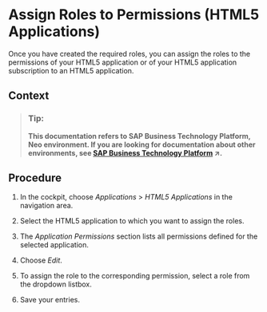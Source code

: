 <!-- loio0bf0cc2c481a400f9285c989d824410b -->

# Assign Roles to Permissions \(HTML5 Applications\)

Once you have created the required roles, you can assign the roles to the permissions of your HTML5 application or of your HTML5 application subscription to an HTML5 application.



## Context

> ### Tip:  
> **This documentation refers to SAP Business Technology Platform, Neo environment. If you are looking for documentation about other environments, see [SAP Business Technology Platform](https://help.sap.com/viewer/65de2977205c403bbc107264b8eccf4b/Cloud/en-US/6a2c1ab5a31b4ed9a2ce17a5329e1dd8.html "SAP Business Technology Platform (SAP BTP) is an integrated offering comprised of four technology portfolios: database and data management, application development and integration, analytics, and intelligent technologies. The platform offers users the ability to turn data into business value, compose end-to-end business processes, and build and extend SAP applications quickly.") :arrow_upper_right:.**



<a name="loio0bf0cc2c481a400f9285c989d824410b__steps_lvc_k5f_54"/>

## Procedure

1.  In the cockpit, choose *Applications* \> *HTML5 Applications* in the navigation area.

2.  Select the HTML5 application to which you want to assign the roles.

3.  The *Application Permissions* section lists all permissions defined for the selected application.

4.  Choose *Edit*.

5.  To assign the role to the corresponding permission, select a role from the dropdown listbox.

6.  Save your entries.


